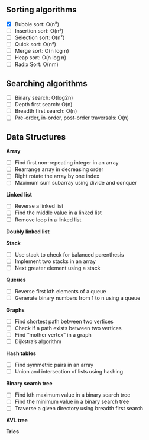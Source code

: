 ## Sorting algorithms
- [X] Bubble sort: O(n²)
- [ ] Insertion sort: O(n²)
- [ ] Selection sort: O(n²)
- [ ] Quick sort: O(n²)
- [ ] Merge sort: O(n log n)
- [ ] Heap sort: O(n log n)
- [ ] Radix Sort: O(nm)

## Searching algorithms
- [ ] Binary search: O(log2n)
- [ ] Depth first search: O(n)
- [ ] Breadth first search: O(n)
- [ ] Pre-order, in-order, post-order traversals: O(n)

## Data Structures
**Array**
- [ ] Find first non-repeating integer in an array
- [ ] Rearrange array in decreasing order
- [ ] Right rotate the array by one index
- [ ] Maximum sum subarray using divide and conquer

**Linked list**
- [ ] Reverse a linked list
- [ ] Find the middle value in a linked list
- [ ] Remove loop in a linked list

**Doubly linked list**

**Stack**
- [ ] Use stack to check for balanced parenthesis
- [ ] Implement two stacks in an array
- [ ] Next greater element using a stack

**Queues**
- [ ] Reverse first kth elements of a queue
- [ ] Generate binary numbers from 1 to n using a queue

**Graphs**
- [ ] Find shortest path between two vertices
- [ ] Check if a path exists between two vertices
- [ ] Find “mother vertex” in a graph
- [ ] Dijkstra’s algorithm

**Hash tables**
- [ ] Find symmetric pairs in an array
- [ ] Union and intersection of lists using hashing

**Binary search tree**
- [ ] Find kth maximum value in a binary search tree
- [ ] Find the minimum value in a binary search tree
- [ ] Traverse a given directory using breadth first search

**AVL tree**

**Tries**
